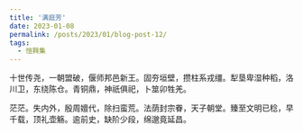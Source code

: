 ```yaml
---
title: '满庭芳'
date: 2023-01-08
permalink: /posts/2023/01/blog-post-12/
tags:
  - 愷興集
---
```


十世传尧，一朝盟破，偃师邦邑新王。固夯垣壁，攒柱系戎缰。犁垦卑湿种稻，洛川卫，东绕陈仓。青铜鼎，神祇俱祀，卜筮卯牲羌。

茫茫。失内外，殷周嬗代，除扫蛮荒。法荫封宗眷，天子朝堂。臻至文明已稔，早千载，顶礼壶觞。逾前史，缺阶少段，绵邈竟延昌。
